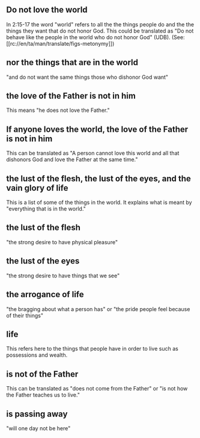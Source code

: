 ## Do not love the world ##

In 2:15-17 the word "world"  refers to all the the things people do and the the things they want that do not honor God. This could be translated as "Do not behave like the people in the world who do not honor God" (UDB). (See: [[rc://en/ta/man/translate/figs-metonymy]])

## nor the things that are in the world ##

"and do not want the same things those who dishonor God want"

## the love of the Father is not in him ##

This means "he does not love the Father."

## If anyone loves the world, the love of the Father is not in him ##

This can be translated as "A person cannot love this world and all that dishonors God and love the Father at the same time."

## the lust of the flesh, the lust of the eyes, and the vain glory of life ##

This is a list of some of the things in the world. It explains what is meant by "everything that is in the world."

## the lust of the flesh ##

"the strong desire to have physical pleasure"

## the lust of the eyes ##

"the strong desire to have things that we see"

## the arrogance of life ##

"the bragging about what a person has" or "the pride people feel because of their things"

## life ##

This refers here to the things that people have in order to live such as possessions and wealth.

## is not of the Father ##

This can be translated as "does not come from the Father" or "is not how the Father teaches us to live."

## is passing away ##

"will one day not be here"